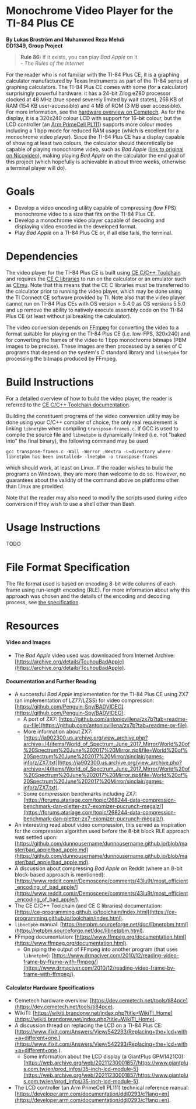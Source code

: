 # Monochrome Video Player for the TI-84 Plus CE

**By Lukas Broström and Muhammed Reza Mehdi<br>**
**DD1349, Group Project**

> **Rule 86:** If it exists, you can play *Bad Apple* on it<br>- *The Rules of the Internet*

For the reader who is not familiar with the TI-84 Plus CE, it is a graphing calculator manufactured by Texas Instruments as part of the TI-84 series of graphing calculators. The TI-84 Plus CE comes with some (for a calculator) surprisingly powerful hardware: it has a 24-bit Zilog eZ80 processor clocked at 48 MHz (true speed severely limited by wait states), 256 KB of RAM (154 KB user-accessible) and 4 MB of ROM (3 MB user accessible). For more information, see the [hardware overview on Cemetech](https://dev.cemetech.net/tools/ti84pce). As for the display, it is a 320x240 colour LCD with support for 16-bit colour, but the LCD controller (an [Arm PrimeCell PL111](https://developer.arm.com/documentation/ddi0293/c?lang=en)) supports more colour modes including a 1 bpp mode for reduced RAM usage (which is excellent for a monochrome video player). Since the TI-84 Plus CE has a display capable of showing at least two colours, the calculator should theoretically be capable of playing monochrome video, such as *Bad Apple* ([link to original on Nicovideo](https://www.nicovideo.jp/watch/sm8628149)), making playing *Bad Apple* on the calculator the end goal of this project (which hopefully is achievable in about three weeks, otherwise a terminal player will do).

# Goals
- Develop a video encoding utility capable of compressing (low FPS) monochrome video to a size that fits on the TI-84 Plus CE.
- Develop a monochrome video player capable of decoding and displaying video encoded in the developed format.
- Play *Bad Apple* on a TI-84 Plus CE or, if all else fails, the terminal.

# Dependencies
The video player for the TI-84 Plus CE is built using [CE C/C++ Toolchain](https://github.com/CE-Programming/toolchain) and requires the [CE C libraries](https://github.com/CE-Programming/libraries/releases) to run on the calculator or an emulator such as [CEmu](https://github.com/CE-Programming/CEmu). Note that this means that the CE C libraries must be transferred to the calculator prior to running the video player, which may be done using the TI Connect CE software provided by TI. Note also that the video player cannot run on TI-84 Plus CEs with OS version > 5.4.0 as OS versions 5.5.0 and up remove the ability to natively execute assembly code on the TI-84 Plus CE (at least without jailbreaking the calculator).

The video conversion depends on [FFmpeg](https://www.ffmpeg.org/) for converting the video to a format suitable for playing on the TI-84 Plus CE (i.e. low-FPS, 320x240) and for converting the frames of the video to 1 bpp monochrome bitmaps (PBM images to be precise). These images are then processed by a series of C programs that depend on the system's C standard library and `libnetpbm` for processing the bitmaps produced by FFmpeg.

# Build Instructions
For a detailed overview of how to build the video player, the reader is referred to the [CE C/C++ Toolchain documentation](https://ce-programming.github.io/toolchain/static/getting-started.html). 

Building the constituent programs of the video conversion utility may be done using your C/C++ compiler of choice, the only real requirement is linking `libnetpbm` when compiling `transpose-frames.c`. If GCC is used to compile the source file and `libnetpbm` is dynamically linked (i.e. not "baked into" the final binary), the following command may be used

    gcc transpose-frames.c -Wall -Werror -Wextra -L<directory where libnetpbm has been installed> -lnetpbm -o transpose-frames

which should work, at least on Linux. If the reader wishes to build the programs on Windows, they are more than welcome to do so. However, no guarantees about the validity of the command above on platforms other than Linux are provided.

Note that the reader may also need to modify the scripts used during video conversion if they wish to use a shell other than Bash.

# Usage Instructions
TODO

# File Format Specification
The file format used is based on encoding 8-bit wide columns of each frame using run-length encoding (RLE). For more information about why this approach was chosen and the details of the encoding and decoding process, see [the specification](./docs/format.md).

# Resources
#### Video and Images
- The *Bad Apple* video used was downloaded from Internet Archive: [https://archive.org/details/TouhouBadApple](https://archive.org/details/TouhouBadApple).

#### Documentation and Further Reading
- A successful *Bad Apple* implementation for the TI-84 Plus CE using ZX7 (an implementation of LZ77/LZSS) for video compression: [https://github.com/Penguin-Spy/BADVIDEO](https://github.com/Penguin-Spy/BADVIDEO).
    - A port of ZX7: [https://github.com/antoniovillena/zx7b?tab=readme-ov-file](https://github.com/antoniovillena/zx7b?tab=readme-ov-file).
    - More information about ZX7: [https://ia902300.us.archive.org/view_archive.php?archive=/4/items/World_of_Spectrum_June_2017_Mirror/World%20of%20Spectrum%20June%202017%20Mirror.zip&file=World%20of%20Spectrum%20June%202017%20Mirror/sinclair/games-info/z/ZX7.txt](https://ia902300.us.archive.org/view_archive.php?archive=/4/items/World_of_Spectrum_June_2017_Mirror/World%20of%20Spectrum%20June%202017%20Mirror.zip&file=World%20of%20Spectrum%20June%202017%20Mirror/sinclair/games-info/z/ZX7.txt).
    - Some compression benchmarks including ZX7: [https://forums.atariage.com/topic/268244-data-compression-benchmark-dan-pletter-zx7-exomizer-pucrunch-megalz/](https://forums.atariage.com/topic/268244-data-compression-benchmark-dan-pletter-zx7-exomizer-pucrunch-megalz/).
- An interesting read about video compression, this served as inspiration for the compression algorithm used before the 8-bit block RLE approach was settled upon: [https://github.com/dunnousername/dunnousername.github.io/blob/master/bad_apple/bad_apple.md](https://github.com/dunnousername/dunnousername.github.io/blob/master/bad_apple/bad_apple.md).
- A discussion about compressing *Bad Apple* on Reddit (where an 8-bit block-based approach is mentioned): [https://www.reddit.com/r/Demoscene/comments/43lu9t/most_efficient_encoding_of_bad_apple/](https://www.reddit.com/r/Demoscene/comments/43lu9t/most_efficient_encoding_of_bad_apple/).
- The CE C/C++ Toolchain (and CE C libraries) documentation: [https://ce-programming.github.io/toolchain/index.html](https://ce-programming.github.io/toolchain/index.html).
- `libnetpbm` manual: [https://netpbm.sourceforge.net/doc/libnetpbm.html](https://netpbm.sourceforge.net/doc/libnetpbm.html).
- FFmpeg documentation: [https://www.ffmpeg.org/documentation.html](https://www.ffmpeg.org/documentation.html).
    - On piping the output of FFmpeg into another program (that uses `libnetpbm`): [https://www.drmaciver.com/2010/12/reading-video-frame-by-frame-with-ffmpeg/](https://www.drmaciver.com/2010/12/reading-video-frame-by-frame-with-ffmpeg/).

#### Calculator Hardware Specifications
- Cemetech hardware overview: [https://dev.cemetech.net/tools/ti84pce](https://dev.cemetech.net/tools/ti84pce).
- WikiTI: [https://wikiti.brandonw.net/index.php?title=WikiTI_Home](https://wikiti.brandonw.net/index.php?title=WikiTI_Home).
- A discussion thread on replacing the LCD on a TI-84 Plus CE: [https://www.ifixit.com/Answers/View/542293/Replacing+the+lcd+with+a+different+one.](https://www.ifixit.com/Answers/View/542293/Replacing+the+lcd+with+a+different+one.).
    - Some information about the LCD display (a GiantPlus GPM1421C0): [https://web.archive.org/web/20211230001857/https://www.giantplus.com.tw/en/prod_infos/35-inch-lcd-module-5](https://web.archive.org/web/20211230001857/https://www.giantplus.com.tw/en/prod_infos/35-inch-lcd-module-5).
- The LCD controller (an Arm PrimeCell PL111) technical reference manual: [https://developer.arm.com/documentation/ddi0293/c?lang=en](https://developer.arm.com/documentation/ddi0293/c?lang=en).